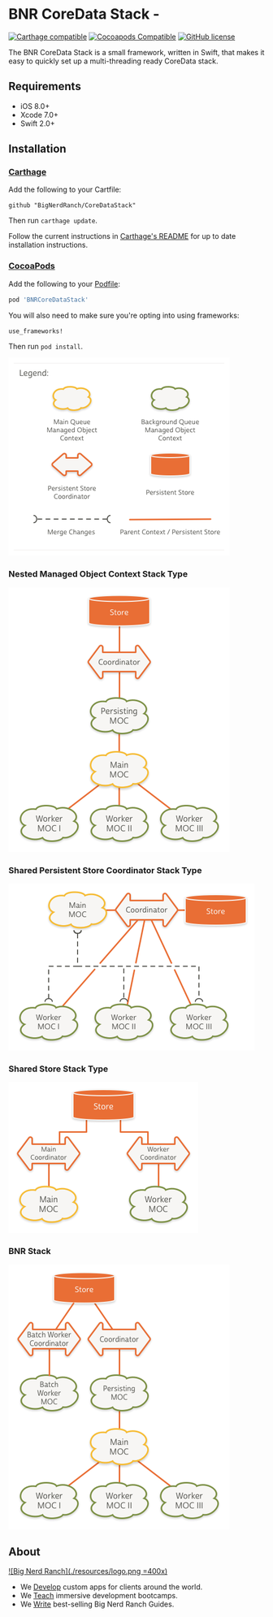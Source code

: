 # BNR CoreData Stack - 
[![Carthage compatible](https://img.shields.io/badge/Carthage-compatible-4BC51D.svg?style=flat)](https://github.com/Carthage/Carthage)
[![Cocoapods Compatible](https://img.shields.io/cocoapods/v/BNRCoreDataStack.svg)](https://img.shields.io/cocoapods/v/BNRCoreDataStack.svg)
[![GitHub license](https://img.shields.io/badge/license-MIT-lightgrey.svg)](./LICENSE)

The BNR CoreData Stack is a small framework, written in Swift, that makes it easy to quickly set up a multi-threading ready CoreData stack.

## Requirements

- iOS 8.0+
- Xcode 7.0+
- Swift 2.0+

## Installation

### [Carthage]

[Carthage]: https://github.com/Carthage/Carthage

Add the following to your Cartfile:

```
github "BigNerdRanch/CoreDataStack"
```

Then run `carthage update`.

Follow the current instructions in [Carthage's README][carthage-installation]
for up to date installation instructions.

[carthage-installation]: https://github.com/Carthage/Carthage/blob/master/README.md

### [CocoaPods]

[CocoaPods]: http://cocoapods.org

Add the following to your [Podfile](http://guides.cocoapods.org/using/the-podfile.html):

```ruby
pod 'BNRCoreDataStack'
```

You will also need to make sure you're opting into using frameworks:

```ruby
use_frameworks!
```

Then run `pod install`.

![Legend](./Resources/Legend.png)

### Nested Managed Object Context Stack Type

![Nested Managed Object Context Stack](./Resources/NestedMOC.png)

### Shared Persistent Store Coordinator Stack Type

![Thread Confined Managed Object Context Stack](./Resources/SharedPersistentStore.png)

### Shared Store Stack Type

![Shared Store Stack Type](./Resources/SharedStore.png)

### BNR Stack

![Thread Confined Managed Object Context Stack](./Resources/BNR_Stack.png)



## About

[![Big Nerd Ranch](./resources/logo.png =400x)](http://bignerdranch.com)

- We [Develop][develop] custom apps for clients around the world.
- We [Teach][teach] immersive development bootcamps.
- We [Write][write] best-selling Big Nerd Ranch Guides.

[develop]: https://www.bignerdranch.com/we-develop/
[teach]: https://www.bignerdranch.com/we-teach/
[write]: https://www.bignerdranch.com/we-write/